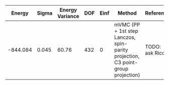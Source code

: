 | Energy   | Sigma | Energy Variance | DOF | Einf | Method                                                       | Reference |
|----------|-------|-----------------|-----|------|--------------------------------------------------------------|-----------|
| -844.084 | 0.045 | 60.76           | 432 | 0    | mVMC (PP + 1st step Lanczos, spin-parity projection, C3 point-group projection) | TODO: ask Rico |
